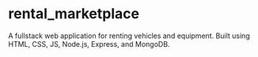 # rental_marketplace
A fullstack web application for renting vehicles and equipment. Built using HTML, CSS, JS, Node.js, Express, and MongoDB.
